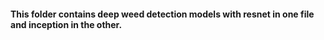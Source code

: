 

#### This folder contains deep weed detection models with resnet in one file and inception in the other.
